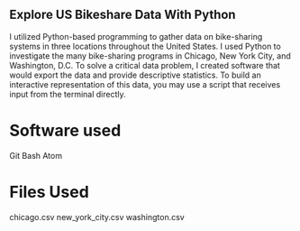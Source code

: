 ## Explore US Bikeshare Data With Python
I utilized Python-based programming to gather data on bike-sharing systems in three locations throughout the United States. I used Python to investigate the many bike-sharing programs in Chicago, New York City, and Washington, D.C. To solve a critical data problem, I created software that would export the data and provide descriptive statistics. To build an interactive representation of this data, you may use a script that receives input from the terminal directly.


# Software used
Git Bash
Atom



# Files Used

chicago.csv
new_york_city.csv
washington.csv

